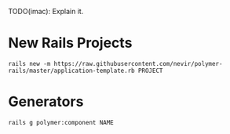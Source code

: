 TODO(imac): Explain it.

New Rails Projects
==================

```
rails new -m https://raw.githubusercontent.com/nevir/polymer-rails/master/application-template.rb PROJECT
```

Generators
==========

```
rails g polymer:component NAME
```
